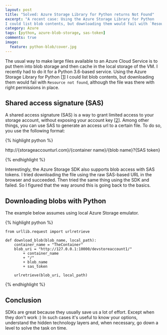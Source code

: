 ```yaml
---
layout: post
title: "Solved: Azure Storage Library for Python returns Not Found"
excerpt: "A recent case: Using the Azure Storage Library for Python
I could list blob contents, but downloading them would fail with `Resource not found`. The files were there with right permissions in place. TLDR: generate a SAS url + use urllib."
category: Azure
tags: [python, azure-blob-storage, sas-token]
comments: true
image:
  feature: python-blob/cover.jpg
---
```

The usual way to make large files available to an Azure Cloud Service is to put them into blob storage and then 
cache in the local storage of the VM. I recently had to do it for a Python 3.6-based service. Using the Azure Storage Library for Python [[1]]
I could list blob contents, but downloading them would fail with `Resource not found`, although the file was there with right permissions in place.

## Shared access signature (SAS)

A shared access signature (SAS) is
 a way to grant limited access to your storage account,
  without exposing your account key [[2]]. Among other things, you can use
  SAS to generate an access url to a certain file. To do so, you use the following format:
  
{% highlight python %}

   http://{storageaccounturl.com}/{container name}/{blob name}?{SAS token}

{% endhighlight %}

Interestingly, the Azure Storage SDK also supports blob access with SAS tokens. I tried downloading
the file using the raw SAS-based URL in the browser and succeeded. Then tried the same thing
using the SDK and failed. So I figured that the way around this is going back to the basics.

## Downloading blobs with Python
The example below assumes using local Azure Storage emulator.

{% highlight python %}

    from urllib.request import urlretrieve

    def download_blob(blob_name, local_path):
        container_name = "TheContainer"
        blob_uri = "http://127.0.0.1:10000/devstoreaccount1/" 
            + container_name 
            + "/" 
            + blob_name 
            + sas_token

        urlretrieve(blob_uri, local_path)
{% endhighlight %}

## Conclusion

SDKs are great because they usually save us a lot of effort. Except when they don't work :) In such cases
it's useful to know your options, understand the hidden technology layers and, when necessary, go down a level to solve the task on time.

[1]: https://github.com/Azure/azure-storage-python
[2]: https://docs.microsoft.com/en-us/azure/storage/common/storage-dotnet-shared-access-signature-part-1

